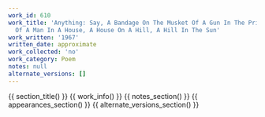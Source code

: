 ```yaml
---
work_id: 610
work_title: 'Anything: Say, A Bandage On The Musket Of A Gun In The Private Collection
  Of A Man In A House, A House On A Hill, A Hill In The Sun'
work_written: '1967'
written_date: approximate
work_collected: 'no'
work_category: Poem
notes: null
alternate_versions: []
---
```


{{ section_title() }}
{{ work_info() }}
{{ notes_section() }}
{{ appearances_section() }}
{{ alternate_versions_section() }}